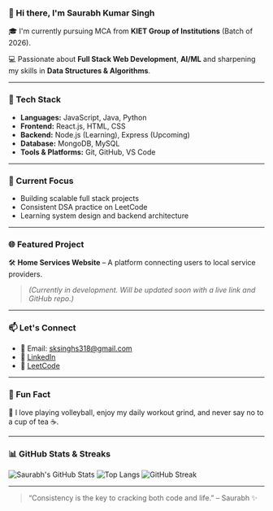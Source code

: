 ### 👋 Hi there, I'm Saurabh Kumar Singh

🎓 I'm currently pursuing MCA from **KIET Group of Institutions** (Batch of 2026).

💻 Passionate about **Full Stack Web Development**, **AI/ML** and sharpening my skills in **Data Structures & Algorithms**.

---

### 🚀 Tech Stack
- **Languages:** JavaScript, Java, Python
- **Frontend:** React.js, HTML, CSS
- **Backend:** Node.js (Learning), Express (Upcoming)
- **Database:** MongoDB, MySQL
- **Tools & Platforms:** Git, GitHub, VS Code

---

### 📌 Current Focus
- Building scalable full stack projects
- Consistent DSA practice on LeetCode
- Learning system design and backend architecture

---

### 🌐 Featured Project
🛠️ **Home Services Website** – A platform connecting users to local service providers.
> *(Currently in development. Will be updated soon with a live link and GitHub repo.)*

---

### 📫 Let's Connect
- 📧 Email: sksinghs318@gmail.com
- 🔗 [LinkedIn](https://www.linkedin.com/in/sksinghs318/)
- 🧠 [LeetCode](https://leetcode.com/u/sksinghs318/)

---

### 🧠 Fun Fact
🏐 I love playing volleyball, enjoy my daily workout grind, and never say no to a cup of tea ☕.

---

### 📊 GitHub Stats & Streaks
![Saurabh's GitHub Stats](https://github-readme-stats.vercel.app/api?username=sksinghs318&show_icons=true&theme=github_dark)
![Top Langs](https://github-readme-stats.vercel.app/api/top-langs/?username=sksinghs318&layout=compact&theme=github_dark)
![GitHub Streak](https://github-readme-streak-stats.herokuapp.com/?user=sksinghs318&theme=github-dark)

---

> “Consistency is the key to cracking both code and life.” – Saurabh ✨

